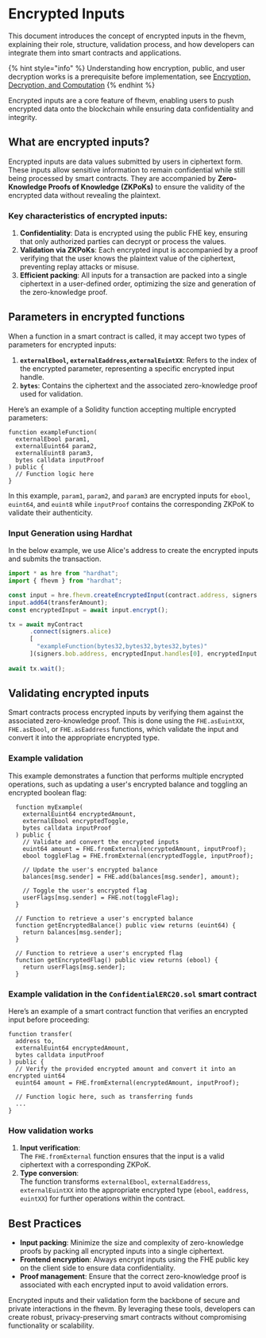 # Encrypted Inputs

This document introduces the concept of encrypted inputs in the fhevm, explaining their role, structure, validation process, and how developers can integrate them into smart contracts and applications.

{% hint style="info" %}
Understanding how encryption, public, and user decryption works is a prerequisite before implementation, see [Encryption, Decryption, and Computation](../protocol/d_re_ecrypt_compute.md)
{% endhint %}

Encrypted inputs are a core feature of fhevm, enabling users to push encrypted data onto the blockchain while ensuring data confidentiality and integrity.

## What are encrypted inputs?

Encrypted inputs are data values submitted by users in ciphertext form. These inputs allow sensitive information to remain confidential while still being processed by smart contracts. They are accompanied by **Zero-Knowledge Proofs of Knowledge (ZKPoKs)** to ensure the validity of the encrypted data without revealing the plaintext.

### Key characteristics of encrypted inputs:

1. **Confidentiality**: Data is encrypted using the public FHE key, ensuring that only authorized parties can decrypt or process the values.
2. **Validation via ZKPoKs**: Each encrypted input is accompanied by a proof verifying that the user knows the plaintext value of the ciphertext, preventing replay attacks or misuse.
3. **Efficient packing**: All inputs for a transaction are packed into a single ciphertext in a user-defined order, optimizing the size and generation of the zero-knowledge proof.

## Parameters in encrypted functions

When a function in a smart contract is called, it may accept two types of parameters for encrypted inputs:

1. **`externalEbool`, `externalEaddress`,`externalEuintXX`**: Refers to the index of the encrypted parameter, representing a specific encrypted input handle.
2. **`bytes`**: Contains the ciphertext and the associated zero-knowledge proof used for validation.

Here’s an example of a Solidity function accepting multiple encrypted parameters:

```solidity
function exampleFunction(
  externalEbool param1,
  externalEuint64 param2,
  externalEuint8 param3,
  bytes calldata inputProof
) public {
  // Function logic here
}
```

In this example, `param1`, `param2`, and `param3` are encrypted inputs for `ebool`, `euint64`, and `euint8` while `inputProof` contains the corresponding ZKPoK to validate their authenticity.

### Input Generation using Hardhat

In the below example, we use Alice's address to create the encrypted inputs and submits the transaction.

```typescript
import * as hre from "hardhat";
import { fhevm } from "hardhat";

const input = hre.fhevm.createEncryptedInput(contract.address, signers.alice.address);
input.add64(transferAmount);
const encryptedInput = await input.encrypt();

tx = await myContract
      .connect(signers.alice)
      [
        "exampleFunction(bytes32,bytes32,bytes32,bytes)"
      ](signers.bob.address, encryptedInput.handles[0], encryptedInput.handles[1], encryptedInput.handles[2], encryptedTransferAmount.inputProof);
    
await tx.wait();
```
## Validating encrypted inputs

Smart contracts process encrypted inputs by verifying them against the associated zero-knowledge proof. This is done using the `FHE.asEuintXX`, `FHE.asEbool`, or `FHE.asEaddress` functions, which validate the input and convert it into the appropriate encrypted type.

### Example validation

This example demonstrates a function that performs multiple encrypted operations, such as updating a user's encrypted balance and toggling an encrypted boolean flag:

```solidity
  function myExample(
    externalEuint64 encryptedAmount,
    externalEbool encryptedToggle,
    bytes calldata inputProof
  ) public {
    // Validate and convert the encrypted inputs
    euint64 amount = FHE.fromExternal(encryptedAmount, inputProof);
    ebool toggleFlag = FHE.fromExternal(encryptedToggle, inputProof);

    // Update the user's encrypted balance
    balances[msg.sender] = FHE.add(balances[msg.sender], amount);

    // Toggle the user's encrypted flag
    userFlags[msg.sender] = FHE.not(toggleFlag);
  }

  // Function to retrieve a user's encrypted balance
  function getEncryptedBalance() public view returns (euint64) {
    return balances[msg.sender];
  }

  // Function to retrieve a user's encrypted flag
  function getEncryptedFlag() public view returns (ebool) {
    return userFlags[msg.sender];
  }
```

### Example validation in the `ConfidentialERC20.sol` smart contract

Here’s an example of a smart contract function that verifies an encrypted input before proceeding:

```solidity
function transfer(
  address to,
  externalEuint64 encryptedAmount,
  bytes calldata inputProof
) public {
  // Verify the provided encrypted amount and convert it into an encrypted uint64
  euint64 amount = FHE.fromExternal(encryptedAmount, inputProof);

  // Function logic here, such as transferring funds
  ...
}
```

### How validation works

1. **Input verification**:\
   The `FHE.fromExternal` function ensures that the input is a valid ciphertext with a corresponding ZKPoK.
2. **Type conversion**:\
   The function transforms `externalEbool`, `externalEaddress`, `externalEuintXX` into the appropriate encrypted type (`ebool`, `eaddress`, `euintXX`) for further operations within the contract.

## Best Practices

- **Input packing**: Minimize the size and complexity of zero-knowledge proofs by packing all encrypted inputs into a single ciphertext.
- **Frontend encryption**: Always encrypt inputs using the FHE public key on the client side to ensure data confidentiality.
- **Proof management**: Ensure that the correct zero-knowledge proof is associated with each encrypted input to avoid validation errors.

Encrypted inputs and their validation form the backbone of secure and private interactions in the fhevm. By leveraging these tools, developers can create robust, privacy-preserving smart contracts without compromising functionality or scalability.
